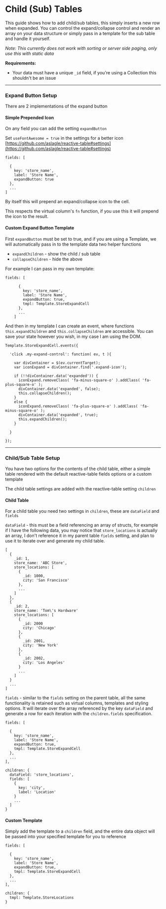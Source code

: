 
# Child (Sub) Tables

This guide shows how to add child/sub tables, this simply inserts a new row when expanded.
You can control the expand/collapse control and render an array on your data structure or
simply pass in a template for the sub table and handle it yourself.

*Note: This currently does not work with sorting or server side paging, only use this with static data*


**Requirements:**

- Your data must have a unique `_id` field, if you're using a Collection this shouldn't be an issue


---

### Expand Button Setup

There are 2 implementations of the expand button
 
 
#### Simple Prepended Icon

On any field you can add the setting `expandButton`

Set `useFontAwesome = true` in the settings for a better icon
[https://github.com/aslagle/reactive-table#settings](https://github.com/aslagle/reactive-table#settings)



    fields: [
    
      {
        key: 'store_name',
        label: 'Store Name',
        expandButton: true
      },
      ...
    ]

By itself this will prepend an expand/collapse icon to the cell.

This respects the virtual column's `fn` function, if you use this it will prepend the icon to the result.



#### Custom Expand Button Template

First `expandButton` must be set to true, and if you are using a Template, 
we will automatically pass in to the template data two helper functions
 
- `expandChildren` - show the child / sub table
- `collapseChildren` - hide the above

For example I can pass in my own template:

    fields: [
        
          {
            key: 'store_name',
            label: 'Store Name',
            expandButton: true,
            tmpl: Template.StoreExpandCell
          },
          ...
        ]

And then in my template I can create an event, where functions `this.expandChildren` and `this.collapseChildren`
are accessible. You can save your state however you wish, in my case I am using the DOM.
    
    
    Template.StoreExpandCell.events({
    
      'click .my-expand-control': function( ev, t ){
    
        var divContainer = $(ev.currentTarget);
        var iconExpand = divContainer.find('.expand-icon');
    
        if (!!divContainer.data('expanded')) {
          iconExpand.removeClass( 'fa-minus-square-o' ).addClass( 'fa-plus-square-o' );
          divContainer.data('expanded', false);
          this.collapseChildren();
        }
        else {
          iconExpand.removeClass( 'fa-plus-square-o' ).addClass( 'fa-minus-square-o' );
          divContainer.data('expanded', true);
          this.expandChildren();
        }
    
      }
    
    });
    
    
---
    
    
### Child/Sub Table Setup
 
You have two options for the contents of the child table, either a simple table rendered with the default reactive-table fields options
or a custom template

The child table settings are added with the reactive-table setting `children` 


#### Child Table

For a child table you need two settings in `children`, these are `dataField` and `fields` 

`dataField` - this must be a field referencing an array of structs, for example if I have the following data, 
you may notice that `store_locations` is actually an array, I don't reference it in my parent table `fields`
setting, and plan to use it to iterate over and generate my child table.
 
    [
      {
        _id: 1,
        store_name: 'ABC Store',
        store_locations: [
          {
            _id: 1000,
            city: 'San Francisco'
          },
          ...
        ]
      },
      {
        _id: 2,
        store_name: 'Tom\'s Hardware'
        store_locations: [
          {
            _id: 2000
            city: 'Chicago'
          },
          {
            _id: 2001,
            city: 'New York'
          },
          {
            _id: 2002,
            city: 'Los Angeles'
          }
          ...
        ]
      }
      ...
    ]



`fields` - similar to the `fields` setting on the parent table, all the same functionality is retained such as
virtual columns, templates and styling options. It will iterate over the array referenced by the key `dataField`
and generate a row for each iteration with the `children.fields` specification.


    fields: [
        
      {
        key: 'store_name',
        label: 'Store Name',
        expandButton: true,
        tmpl: Template.StoreExpandCell
      },
      ...
    ],
    
    children: {
      dataField: 'store_locations',
      fields: [
        {
          key: 'city',
          label: 'Location'
        }
        ...
      ]
    }



#### Custom Template

Simply add the template to a `children` field, and the entire data object will be passed into your specified template
for you to reference

    fields: [
        
      {
        key: 'store_name',
        label: 'Store Name',
        expandButton: true,
        tmpl: Template.StoreExpandCell
      },
      ...
    ],
    
    children: {
      tmpl: Template.StoreLocations
    }
    




